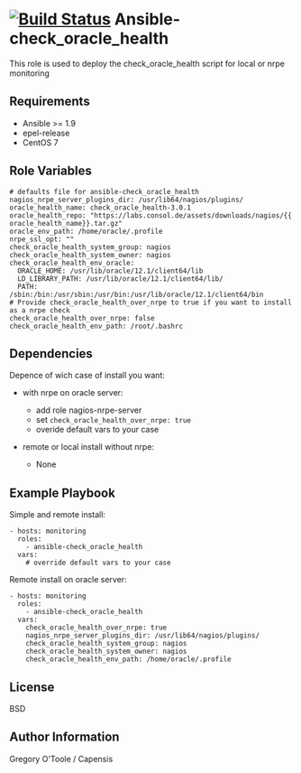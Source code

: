[![Build Status](https://travis-ci.org/bashrc666/ansible-role-check_oracle_health.svg?branch=master)](https://travis-ci.org/bashrc666/ansible-role-check_oracle_health)
Ansible-check_oracle_health
=========

This role is used to deploy the check_oracle_health script for local or nrpe monitoring

Requirements
------------

 - Ansible >= 1.9
 - epel-release
 - CentOS 7

Role Variables
--------------

```
# defaults file for ansible-check_oracle_health
nagios_nrpe_server_plugins_dir: /usr/lib64/nagios/plugins/
oracle_health_name: check_oracle_health-3.0.1
oracle_health_repo: "https://labs.consol.de/assets/downloads/nagios/{{ oracle_health_name}}.tar.gz"
oracle_env_path: /home/oracle/.profile
nrpe_ssl_opt: ""
check_oracle_health_system_group: nagios
check_oracle_health_system_owner: nagios
check_oracle_health_env_oracle:
  ORACLE_HOME: /usr/lib/oracle/12.1/client64/lib
  LD_LIBRARY_PATH: /usr/lib/oracle/12.1/client64/lib/
  PATH: /sbin:/bin:/usr/sbin:/usr/bin:/usr/lib/oracle/12.1/client64/bin
# Provide check_oracle_health_over_nrpe to true if you want to install as a nrpe check
check_oracle_health_over_nrpe: false
check_oracle_health_env_path: /root/.bashrc
```

Dependencies
------------

Depence of wich case of install you want:
 - with nrpe on oracle server:
    - add role nagios-nrpe-server
    - set `check_oracle_health_over_nrpe: true`
    - overide default vars to your case
 
 - remote or local install without nrpe:
    - None
  

Example Playbook
----------------

Simple and remote install:

```
- hosts: monitoring
  roles:
    - ansible-check_oracle_health
  vars:
    # override default vars to your case
```

Remote install on oracle server:

```
- hosts: monitoring
  roles:
    - ansible-check_oracle_health
  vars:
    check_oracle_health_over_nrpe: true
    nagios_nrpe_server_plugins_dir: /usr/lib64/nagios/plugins/
    check_oracle_health_system_group: nagios
    check_oracle_health_system_owner: nagios
    check_oracle_health_env_path: /home/oracle/.profile
```

License
-------

BSD

Author Information
------------------

Gregory O'Toole / Capensis
